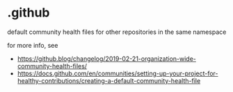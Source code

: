 # .github
default community health files for other repositories in the same namespace

for more info, see
- https://github.blog/changelog/2019-02-21-organization-wide-community-health-files/
- https://docs.github.com/en/communities/setting-up-your-project-for-healthy-contributions/creating-a-default-community-health-file
